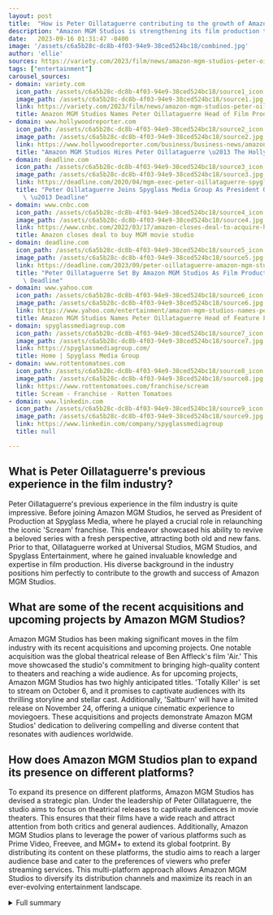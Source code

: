 ```yaml
---
layout: post
title:  "How is Peter Oillataguerre contributing to the growth of Amazon MGM Studios?"
description: "Amazon MGM Studios is strengthening its film production team with the hiring of Peter Oillataguerre as the Head of Feature Film Production. Oillataguerre brings over 20 years of industry experience to the role and will oversee all aspects of the feature film production cycle for the studio."
date:   2023-09-16 01:31:47 -0400
image: '/assets/c6a5b28c-dc8b-4f03-94e9-38ced524bc18/combined.jpg'
author: 'ellie'
sources: https://variety.com/2023/film/news/amazon-mgm-studios-peter-oillataguerre-head-feature-film-production-1235725061/ https://www.hollywoodreporter.com/business/business-news/amazon-mgm-studios-peter-oillataguerre-1235591924/ https://deadline.com/2020/04/mgm-exec-peter-oillataguerre-spyglass-media-group-president-of-production-1202912598/ https://www.cnbc.com/2022/03/17/amazon-closes-deal-to-acquire-hollywood-studio-mgm.html https://deadline.com/2023/09/peter-oillataguerre-amazon-mgm-studios-film-production-1235548206/ https://www.yahoo.com/entertainment/amazon-mgm-studios-names-peter-213000722.html https://spyglassmediagroup.com/ https://www.linkedin.com/company/spyglassmediagroup https://www.rottentomatoes.com/franchise/scream
tags: ["entertainment"]
carousel_sources:
- domain: variety.com
  icon_path: /assets/c6a5b28c-dc8b-4f03-94e9-38ced524bc18/source1_icon.jpg
  image_path: /assets/c6a5b28c-dc8b-4f03-94e9-38ced524bc18/source1.jpg
  link: https://variety.com/2023/film/news/amazon-mgm-studios-peter-oillataguerre-head-feature-film-production-1235725061/
  title: Amazon MGM Studios Names Peter Oillataguerre Head of Film Production - Variety
- domain: www.hollywoodreporter.com
  icon_path: /assets/c6a5b28c-dc8b-4f03-94e9-38ced524bc18/source2_icon.jpg
  image_path: /assets/c6a5b28c-dc8b-4f03-94e9-38ced524bc18/source2.jpg
  link: https://www.hollywoodreporter.com/business/business-news/amazon-mgm-studios-peter-oillataguerre-1235591924/
  title: "Amazon MGM Studios Hires Peter Oillataguerre \u2013 The Hollywood Reporter"
- domain: deadline.com
  icon_path: /assets/c6a5b28c-dc8b-4f03-94e9-38ced524bc18/source3_icon.jpg
  image_path: /assets/c6a5b28c-dc8b-4f03-94e9-38ced524bc18/source3.jpg
  link: https://deadline.com/2020/04/mgm-exec-peter-oillataguerre-spyglass-media-group-president-of-production-1202912598/
  title: "Peter Oillataguerre Joins Spyglass Media Group As President Of Production\
    \ \u2013 Deadline"
- domain: www.cnbc.com
  icon_path: /assets/c6a5b28c-dc8b-4f03-94e9-38ced524bc18/source4_icon.jpg
  image_path: /assets/c6a5b28c-dc8b-4f03-94e9-38ced524bc18/source4.jpg
  link: https://www.cnbc.com/2022/03/17/amazon-closes-deal-to-acquire-hollywood-studio-mgm.html
  title: Amazon closes deal to buy MGM movie studio
- domain: deadline.com
  icon_path: /assets/c6a5b28c-dc8b-4f03-94e9-38ced524bc18/source5_icon.jpg
  image_path: /assets/c6a5b28c-dc8b-4f03-94e9-38ced524bc18/source5.jpg
  link: https://deadline.com/2023/09/peter-oillataguerre-amazon-mgm-studios-film-production-1235548206/
  title: "Peter Oillataguerre Set By Amazon MGM Studios As Film Production Boss \u2013\
    \ Deadline"
- domain: www.yahoo.com
  icon_path: /assets/c6a5b28c-dc8b-4f03-94e9-38ced524bc18/source6_icon.jpg
  image_path: /assets/c6a5b28c-dc8b-4f03-94e9-38ced524bc18/source6.jpg
  link: https://www.yahoo.com/entertainment/amazon-mgm-studios-names-peter-213000722.html
  title: Amazon MGM Studios Names Peter Oillataguerre Head of Feature Film Production
- domain: spyglassmediagroup.com
  icon_path: /assets/c6a5b28c-dc8b-4f03-94e9-38ced524bc18/source7_icon.jpg
  image_path: /assets/c6a5b28c-dc8b-4f03-94e9-38ced524bc18/source7.jpg
  link: https://spyglassmediagroup.com/
  title: Home | Spyglass Media Group
- domain: www.rottentomatoes.com
  icon_path: /assets/c6a5b28c-dc8b-4f03-94e9-38ced524bc18/source8_icon.jpg
  image_path: /assets/c6a5b28c-dc8b-4f03-94e9-38ced524bc18/source8.jpg
  link: https://www.rottentomatoes.com/franchise/scream
  title: Scream - Franchise - Rotten Tomatoes
- domain: www.linkedin.com
  icon_path: /assets/c6a5b28c-dc8b-4f03-94e9-38ced524bc18/source9_icon.jpg
  image_path: /assets/c6a5b28c-dc8b-4f03-94e9-38ced524bc18/source9.jpg
  link: https://www.linkedin.com/company/spyglassmediagroup
  title: null

---
```


## What is Peter Oillataguerre's previous experience in the film industry?
Peter Oillataguerre's previous experience in the film industry is quite impressive. Before joining Amazon MGM Studios, he served as President of Production at Spyglass Media, where he played a crucial role in relaunching the iconic 'Scream' franchise. This endeavor showcased his ability to revive a beloved series with a fresh perspective, attracting both old and new fans. Prior to that, Oillataguerre worked at Universal Studios, MGM Studios, and Spyglass Entertainment, where he gained invaluable knowledge and expertise in film production. His diverse background in the industry positions him perfectly to contribute to the growth and success of Amazon MGM Studios.

## What are some of the recent acquisitions and upcoming projects by Amazon MGM Studios?
Amazon MGM Studios has been making significant moves in the film industry with its recent acquisitions and upcoming projects. One notable acquisition was the global theatrical release of Ben Affleck's film 'Air.' This move showcased the studio's commitment to bringing high-quality content to theaters and reaching a wide audience. As for upcoming projects, Amazon MGM Studios has two highly anticipated titles. 'Totally Killer' is set to stream on October 6, and it promises to captivate audiences with its thrilling storyline and stellar cast. Additionally, 'Saltburn' will have a limited release on November 24, offering a unique cinematic experience to moviegoers. These acquisitions and projects demonstrate Amazon MGM Studios' dedication to delivering compelling and diverse content that resonates with audiences worldwide.

## How does Amazon MGM Studios plan to expand its presence on different platforms?
To expand its presence on different platforms, Amazon MGM Studios has devised a strategic plan. Under the leadership of Peter Oillataguerre, the studio aims to focus on theatrical releases to captivate audiences in movie theaters. This ensures that their films have a wide reach and attract attention from both critics and general audiences. Additionally, Amazon MGM Studios plans to leverage the power of various platforms such as Prime Video, Freevee, and MGM+ to extend its global footprint. By distributing its content on these platforms, the studio aims to reach a larger audience base and cater to the preferences of viewers who prefer streaming services. This multi-platform approach allows Amazon MGM Studios to diversify its distribution channels and maximize its reach in an ever-evolving entertainment landscape.



<details>
  <summary>Full summary</summary>
<p>Peter Oillataguerre is returning to Amazon MGM Studios in the newly created role of Head of Feature Film Production. Studio chief Jennifer Salke announced Oillataguerre's hiring in a memo to staff on Friday.</p>
<p>Oillataguerre's extensive experience in the industry includes serving as President of Production at Spyglass Media, overseeing the relaunch of the 'Scream' franchise. He has also worked at Universal Studios, MGM Studios, and Spyglass Entertainment.</p>
<p>In his new position, Oillataguerre will collaborate closely with key executives, including Dan Scharf and Courtenay Valenti, and oversee the film teams at Amazon MGM Studios. This appointment further strengthens the studio's commitment to creating and licensing high-quality content for global distribution.</p>
<p>Amazon MGM Studios has been making waves in the industry with recent acquisitions and upcoming projects. The studio gave a global theatrical release to Ben Affleck's film 'Air' earlier this year and has several exciting titles set to release later this year, including 'Totally Killer' streaming on October 6 and 'Saltburn' with a limited release on November 24.</p>
<p>Under Oillataguerre's leadership, Amazon MGM Studios aims to continue its success in delivering high-quality films to audiences worldwide. The studio is dedicated to focusing on theatrical releases and expanding its presence on platforms such as Prime Video, Freevee, and MGM+.</p>
</details>
